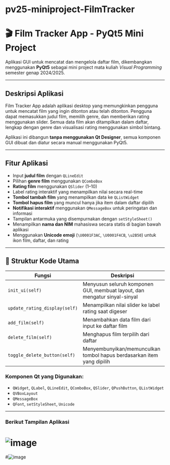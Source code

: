 # pv25-miniproject-FilmTracker

# 🎬 Film Tracker App - PyQt5 Mini Project

Aplikasi GUI untuk mencatat dan mengelola daftar film, dikembangkan menggunakan **PyQt5** sebagai mini project mata kuliah *Visual Programming* semester genap 2024/2025.

---

## Deskripsi Aplikasi

Film Tracker App adalah aplikasi desktop yang memungkinkan pengguna untuk mencatat film yang ingin ditonton atau telah ditonton. Pengguna dapat memasukkan judul film, memilih genre, dan memberikan rating menggunakan slider. Semua data film akan ditampilkan dalam daftar, lengkap dengan genre dan visualisasi rating menggunakan simbol bintang.

Aplikasi ini dibangun **tanpa menggunakan Qt Designer**, semua komponen GUI dibuat dan diatur secara manual menggunakan PyQt5.

---

## Fitur Aplikasi

- Input **judul film** dengan `QLineEdit`
- Pilihan **genre film** menggunakan `QComboBox`
- **Rating film** menggunakan `QSlider` (1–10)
- Label rating interaktif yang menampilkan nilai secara real-time
- **Tombol tambah film** yang menampilkan data ke `QListWidget`
- **Tombol hapus film** yang muncul hanya jika item dalam daftar dipilih
- **Notifikasi interaktif** menggunakan `QMessageBox` untuk peringatan dan informasi
- Tampilan antarmuka yang disempurnakan dengan `setStyleSheet()`
- Menampilkan **nama dan NIM** mahasiswa secara statis di bagian bawah aplikasi
- Menggunakan **Unicode emoji** (`\U0001F3AC`, `\U0001F4CB`, `\u2B50`) untuk ikon film, daftar, dan rating

---

## 🧠 Struktur Kode Utama

| Fungsi | Deskripsi |
|--------|-----------|
| `init_ui(self)` | Menyusun seluruh komponen GUI, membuat layout, dan mengatur sinyal-sinyal |
| `update_rating_display(self)` | Menampilkan nilai slider ke label rating saat digeser |
| `add_film(self)` | Menambahkan data film dari input ke daftar film |
| `delete_film(self)` | Menghapus film terpilih dari daftar |
| `toggle_delete_button(self)` | Menyembunyikan/memunculkan tombol hapus berdasarkan item yang dipilih |

### Komponen Qt yang Digunakan:
- `QWidget`, `QLabel`, `QLineEdit`, `QComboBox`, `QSlider`, `QPushButton`, `QListWidget`
- `QVBoxLayout`
- `QMessageBox`
- `QFont`, `setStyleSheet`, `Unicode`

---

### Berikut Tampilan Aplikasi
# ![image](https://github.com/user-attachments/assets/9953cb11-c41d-4e4f-bfb3-93f7557aed5a)

#![image](https://github.com/user-attachments/assets/5b0907d0-252c-4428-8014-810967efdc1c)

#
